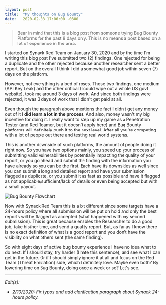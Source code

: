 ```yaml
---
layout: post
title:  "My thoughts on Bug Bounty"
date:   2020-02-08 17:06:00 -0300
---
```


> Bear in mind that this is a blog post from someone trying Bug Bounty Platforms for the past 8 days only. This is no means a post based on a lot of experience in the area.

I started on Synack Red Team on January 30, 2020 and by the time I'm writing this blog post I've submitted two (2) findings. One rejected for being a duplicate and the other rejected because another researcher sent a better report. But on the overall I think I did a somewhat good job within seven (7) days on the platform.

However, not everything is a bed of roses. Those two findings, one medium (API Key Leak) and the other critical (I could wipe out a whole US govt website), took me around 3 days of work. And since both findings were rejected, it was 3 days of work that I didn't get paid at all.

Even though the paragraph above mentions the fact I didn't get any money out of it **I did learn a lot in the process**. And also, money wasn't my big incentive for doing it. I really want to step up my game as a Penetration Tester (and Red Teamer, but it doesn't apply here) and Bug Bounty platforms will definitely push it to the next level. After all you're competing with a lot of people out there and testing real world systems.

This is another downside of such platforms, the amount of people doing it right now. So you have two options mainly, you speed up your process of submitting valid vulnerabilities by potentially impacting the quality of your report, or you go ahead and submit the finding with the information you have already so you can be the first. Each have its downsides as well since you can submit a long and detailed report and have your submission flagged as duplicate, or you submit it as fast as possible and have it flagged as not applicable/sufficient/lack of details or even being accepted but with a small payout.

![Bug Bounty Flowchart](https://pedrosfreitas.github.io/assets/images/flowgraphbugbounty.png "Bug Bounty Logic Flowchart")

Now with Synack Red Team this is a bit different since some targets have a 24-hours policy where all submission will be put on hold and only the best reports will be flagged as accepted (what happened with my second submission). This is great because enables the Researcher to do a good job, take his/her time, and send a quality report. But, as far as I know there is no exact definition of what is a good report and you don't have the visibility on what others sent (the same finding).

So with eight days of active bug bounty experience I have no idea what to do next. If I should stay, try harder (I hate this sentence), and see what I can get in the future. Or if I should simply ignore it at all and focus on the Red Team (Threat Emulation) side, which I definitely love. Maybe even both? By lowering time on Bug Bounty, doing once a week or so? Let's see.

---

_Edit(s):_
* _2/10/2020: Fix typos and add clarification paragraph about Synack 24-hours policy._

